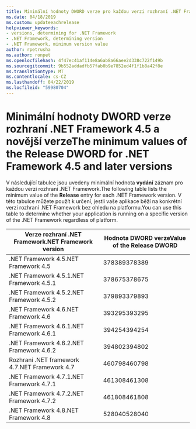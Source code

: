 ```yaml
---
title: Minimální hodnoty DWORD verze pro každou verzi rozhraní .NET Framework
ms.date: 04/18/2019
ms.custom: updateeachrelease
helpviewer_keywords:
- versions, determining for .NET Framework
- .NET Framework, determining version
- .NET Framework, minimum version value
author: rpetrusha
ms.author: ronpet
ms.openlocfilehash: 4f47ec41af114e8a6ab8a66aee2d338c722f149b
ms.sourcegitcommit: 9b552addadfb57fab0b9e7852ed4f1f1b8a42f8e
ms.translationtype: MT
ms.contentlocale: cs-CZ
ms.lasthandoff: 04/22/2019
ms.locfileid: "59980704"
---
```

# <a name="the-minimum-values-of-the-release-dword-for-net-framework-45-and-later-versions"></a><span data-ttu-id="9141d-102">Minimální hodnoty DWORD verze rozhraní .NET Framework 4.5 a novější verze</span><span class="sxs-lookup"><span data-stu-id="9141d-102">The minimum values of the Release DWORD for .NET Framework 4.5 and later versions</span></span>

<span data-ttu-id="9141d-103">V následující tabulce jsou uvedeny minimální hodnota **vydání** záznam pro každou verzi rozhraní .NET Framework.</span><span class="sxs-lookup"><span data-stu-id="9141d-103">The following table lists the minimum value of the **Release** entry for each .NET Framework version.</span></span> <span data-ttu-id="9141d-104">V této tabulce můžete použít k určení, jestli vaše aplikace běží na konkrétní verzi rozhraní .NET Framework bez ohledu na platformu.</span><span class="sxs-lookup"><span data-stu-id="9141d-104">You can use this table to determine whether your application is running on a specific version of the .NET Framework regardless of platform.</span></span>

|<span data-ttu-id="9141d-105">Verze rozhraní .NET Framework</span><span class="sxs-lookup"><span data-stu-id="9141d-105">.NET Framework version</span></span>|<span data-ttu-id="9141d-106">Hodnota DWORD verze</span><span class="sxs-lookup"><span data-stu-id="9141d-106">Value of the Release DWORD</span></span>|
|--------------------------------|-------------|
|<span data-ttu-id="9141d-107">.NET Framework 4.5</span><span class="sxs-lookup"><span data-stu-id="9141d-107">.NET Framework 4.5</span></span>|<span data-ttu-id="9141d-108">378389</span><span class="sxs-lookup"><span data-stu-id="9141d-108">378389</span></span>|
|<span data-ttu-id="9141d-109">.NET Framework 4.5.1</span><span class="sxs-lookup"><span data-stu-id="9141d-109">.NET Framework 4.5.1</span></span>|<span data-ttu-id="9141d-110">378675</span><span class="sxs-lookup"><span data-stu-id="9141d-110">378675</span></span>|
|<span data-ttu-id="9141d-111">.NET Framework 4.5.2</span><span class="sxs-lookup"><span data-stu-id="9141d-111">.NET Framework 4.5.2</span></span>|<span data-ttu-id="9141d-112">379893</span><span class="sxs-lookup"><span data-stu-id="9141d-112">379893</span></span>|
|<span data-ttu-id="9141d-113">.NET Framework 4.6</span><span class="sxs-lookup"><span data-stu-id="9141d-113">.NET Framework 4.6</span></span>|<span data-ttu-id="9141d-114">393295</span><span class="sxs-lookup"><span data-stu-id="9141d-114">393295</span></span>|
|<span data-ttu-id="9141d-115">.NET Framework 4.6.1</span><span class="sxs-lookup"><span data-stu-id="9141d-115">.NET Framework 4.6.1</span></span>|<span data-ttu-id="9141d-116">394254</span><span class="sxs-lookup"><span data-stu-id="9141d-116">394254</span></span>|
|<span data-ttu-id="9141d-117">.NET Framework 4.6.2</span><span class="sxs-lookup"><span data-stu-id="9141d-117">.NET Framework 4.6.2</span></span>|<span data-ttu-id="9141d-118">394802</span><span class="sxs-lookup"><span data-stu-id="9141d-118">394802</span></span>|
|<span data-ttu-id="9141d-119">Rozhraní .NET framework 4.7</span><span class="sxs-lookup"><span data-stu-id="9141d-119">.NET Framework 4.7</span></span>|<span data-ttu-id="9141d-120">460798</span><span class="sxs-lookup"><span data-stu-id="9141d-120">460798</span></span>|
|<span data-ttu-id="9141d-121">.NET Framework 4.7.1</span><span class="sxs-lookup"><span data-stu-id="9141d-121">.NET Framework 4.7.1</span></span>|<span data-ttu-id="9141d-122">461308</span><span class="sxs-lookup"><span data-stu-id="9141d-122">461308</span></span>|
|<span data-ttu-id="9141d-123">.NET Framework 4.7.2</span><span class="sxs-lookup"><span data-stu-id="9141d-123">.NET Framework 4.7.2</span></span>|<span data-ttu-id="9141d-124">461808</span><span class="sxs-lookup"><span data-stu-id="9141d-124">461808</span></span>|
|<span data-ttu-id="9141d-125">.NET Framework 4.8</span><span class="sxs-lookup"><span data-stu-id="9141d-125">.NET Framework 4.8</span></span>|<span data-ttu-id="9141d-126">528040</span><span class="sxs-lookup"><span data-stu-id="9141d-126">528040</span></span>|
